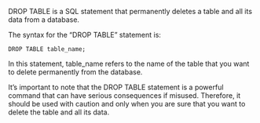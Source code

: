 
DROP TABLE is a SQL statement that permanently deletes a table and all its data from a database.

The syntax for the “DROP TABLE” statement is:

```
DROP TABLE table_name;
```

In this statement, table_name refers to the name of the table that you want to delete permanently from the database.

It’s important to note that the DROP TABLE statement is a powerful command that can have serious consequences if misused. Therefore, it should be used with caution and only when you are sure that you want to delete the table and all its data.